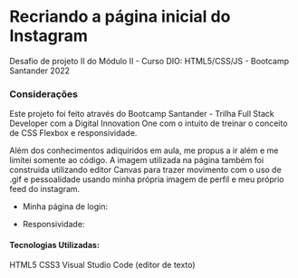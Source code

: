 # Recriando a página inicial do Instagram 

Desafio de projeto II do Módulo II - Curso DIO: HTML5/CSS/JS - Bootcamp Santander 2022

### Considerações
Este projeto foi feito através do Bootcamp Santander - Trilha Full Stack Developer com a Digital Innovation One com o intuito de treinar o conceito de CSS Flexbox e responsividade.

Além dos conhecimentos adiquiridos em aula, me propus a ir além e me limitei somente ao código. A imagem utilizada na página também foi construida utilizando editor Canvas para trazer movimento com o uso de .gif e pessoalidade usando minha própria imagem de perfil e meu próprio feed do instagram.

* Minha página de login:


* Responsividade:



#### Tecnologias Utilizadas:
HTML5
CSS3
Visual Studio Code (editor de texto)
